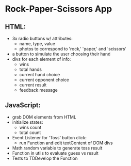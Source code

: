 # Rock-Paper-Scissors App

## HTML:

- 3x radio buttons w/ attributes:
    * name, type, value
    * photos to correspond to 'rock,' 'paper,' and 'scissors'
- a button to simulate the user choosing their hand
- divs for each element of info:
    * wins
    * total hands
    * current hand choice
    * current opponent choice
    * current result
    * feedback message

## JavaScript:

- grab DOM elements from HTML
- initialize states:
    * wins count
    * total count
- Event Listener for 'Toss' button click:
    * run Function and edit textContent of DOM divs
- Math.random variable to generate toss result
- Function in utils to evaluate guess vs result
- Tests to TDDevelop the Function
